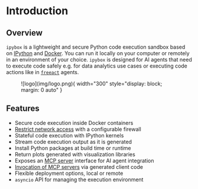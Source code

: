 # Introduction

## Overview

`ipybox` is a lightweight and secure Python code execution sandbox based on [IPython](https://ipython.org/) and [Docker](https://www.docker.com/). You can run it locally on your computer or remotely in an environment of your choice. `ipybox` is designed for AI agents that need to execute code safely e.g. for data analytics use cases or executing code actions like in [`freeact`](https://gradion-ai.github.io/freeact/) agents.

<figure markdown>
  ![logo](img/logo.png){ width="300" style="display: block; margin: 0 auto" }
</figure>

## Features

- Secure code execution inside Docker containers
- [Restrict network access](examples.md#restrict-network-access) with a configurable firewall
- Stateful code execution with IPython kernels
- Stream code execution output as it is generated
- Install Python packages at build time or runtime
- Return plots generated with visualization libraries
- Exposes an [MCP server](mcp-server.md) interface for AI agent integration
- [Invocation of MCP servers](mcp-client.md) via generated client code
- Flexible deployment options, local or remote
- `asyncio` API for managing the execution environment
